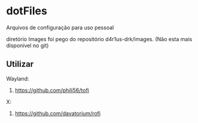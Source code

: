 # dotFiles
Arquivos de configuração para uso pessoal

diretório Images foi pego do repositório d4r1us-drk/images. (Não esta mais disponível no git)


## Utilizar
Wayland: 
  1. https://github.com/philj56/tofi

X:
  1. https://github.com/davatorium/rofi

